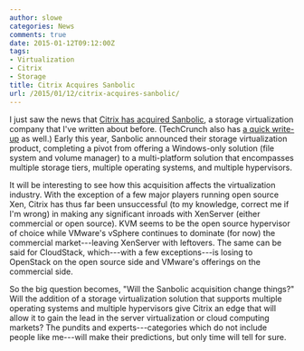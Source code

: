 ```yaml
---
author: slowe
categories: News
comments: true
date: 2015-01-12T09:12:00Z
tags:
- Virtualization
- Citrix
- Storage
title: Citrix Acquires Sanbolic
url: /2015/01/12/citrix-acquires-sanbolic/
---
```


I just saw the news that [Citrix has acquired Sanbolic][link-1], a storage virtualization company that I've written about before. (TechCrunch also has [a quick write-up][link-2] as well.) Early this year, Sanbolic announced their storage virtualization product, completing a pivot from offering a Windows-only solution (file system and volume manager) to a multi-platform solution that encompasses multiple storage tiers, multiple operating systems, and multiple hypervisors.

It will be interesting to see how this acquisition affects the virtualization industry. With the exception of a few major players running open source Xen, Citrix has thus far been unsuccessful (to my knowledge, correct me if I'm wrong) in making any significant inroads with XenServer (either commercial or open source). KVM seems to be the open source hypervisor of choice while VMware's vSphere continues to dominate (for now) the commercial market---leaving XenServer with leftovers. The same can be said for CloudStack, which---with a few exceptions---is losing to OpenStack on the open source side and VMware's offerings on the commercial side.

So the big question becomes, "Will the Sanbolic acquisition change things?" Will the addition of a storage virtualization solution that supports multiple operating systems and multiple hypervisors give Citrix an edge that will allow it to gain the lead in the server virtualization or cloud computing markets? The pundits and experts---categories which do not include people like me---will make their predictions, but only time will tell for sure.

[link-1]: http://www.citrix.com/news/announcements/jan-2015/citrix-acquires-sanbolic.html
[link-2]: http://techcrunch.com/2015/01/12/citrix-scoops-up-virtual-storage-vendor-sanbolic/
